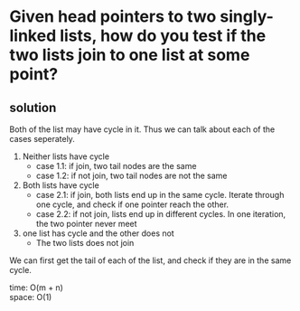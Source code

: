 # Given head pointers to two singly-linked lists, how do you test if the two lists join to one list at some point?

## solution
Both of the list may have cycle in it. Thus we can talk about each of the cases seperately.<br>

1. Neither lists have cycle
    - case 1.1: if join, two tail nodes are the same
    - case 1.2: if not join, two tail nodes are not the same
2. Both lists have cycle
	- case 2.1: if join, both lists end up in the same cycle. Iterate through one cycle, and check if one pointer reach the other.
	- case 2.2: if not join, lists end up in different cycles. In one iteration, the two pointer never meet
3. one list has cycle and the other does not
	- The two lists does not join

We can first get the tail of each of the list, and check if they are in the same cycle.

time: O(m + n)<br>
space: O(1)
